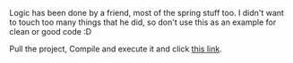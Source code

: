 Logic has been done by a friend, most of the spring stuff too. I didn't want to touch too many things that he did, 
so don't use this as an example for clean or good code :D

Pull the project,
Compile and execute it and click
[this link](http://localhost:8080/v3/swagger-ui/index.html).
